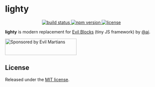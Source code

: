 # lighty

<p align="center">
  <a href="https://travis-ci.org/demiazz/lighty">
    <img src="https://img.shields.io/travis/demiazz/lighty.svg?style=flat-square&maxAge=2592000"
         alt="build status">
  </a>
  <a href="https://www.npmjs.com/package/lighty">
    <img src="https://img.shields.io/npm/v/lighty.svg?style=flat-square&maxAge=2592000"
         alt="npm version">
  </a>
  <a href="https://github.com/demiazz/lighty/blob/master/LICENSE">
    <img src="https://img.shields.io/npm/l/demiazz/lighty.svg?style=flat-square&maxAge=2592000"
         alt="license">
  </a>
</p>

**lighty** is modern replacement for [Evil Blocks] (tiny JS framework) by [@ai].

<a href="https://evilmartians.com/?utm_source=evil-blocks">
  <img src="https://evilmartians.com/badges/sponsored-by-evil-martians.svg" alt="Sponsored by Evil Martians" width="236" height="54">
</a>

[Evil Blocks]: https://github.com/ai/evil-blocks
[@ai]: https://github.com/ai

## License

Released under the [MIT license](https://github.com/demiazz/lighty/blob/master/LICENSE).

